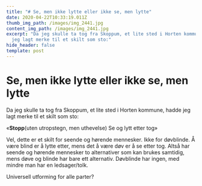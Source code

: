 ```yaml
---
title: "# Se, men ikke lytte eller ikke se, men lytte"
date: 2020-04-22T10:33:19.011Z
thumb_img_path: /images/img_2441.jpg
content_img_path: /images/img_2441.jpg
excerpt: "Da jeg skulle ta tog fra Skoppum, et lite sted i Horten kommune, hadde
  jeg lagt merke til et skilt som sto:"
hide_header: false
template: post
---
```

<!--StartFragment-->

# Se, men ikke lytte eller ikke se, men lytte

Da jeg skulle ta tog fra Skoppum, et lite sted i Horten kommune, hadde jeg lagt merke til et skilt som sto:

«**Stopp**(uten utropstegn, men uthevelse) Se og lytt etter tog»

Vel, dette er et skilt for seende og hørende mennesker. Ikke for døvblinde. Å være blind er å lytte etter, mens det å være døv er å se etter tog. Altså har seende og hørende mennesker to alternativer som kan brukes samtidig, mens døve og blinde har bare ett alternativ. Døvblinde har ingen, med mindre man har en ledsager/tolk.

Universell utforming for alle parter?

<!--EndFragment-->